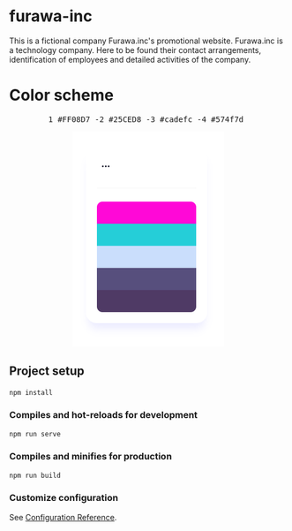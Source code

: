 # furawa-inc

This is a fictional company Furawa.inc's promotional website. Furawa.inc is a technology company. Here to be found their contact arrangements, identification of employees and detailed activities of the company.


# Color scheme

<pre align="center">1 #FF08D7 -2 #25CED8 -3 #cadefc -4 #574f7d </pre>


<p align="center">
  <img src="https://github.com/iamsabbirsobhani/furawa-inc/blob/master/mockups/Screenshot_5.png" alt="Color scheme"">
</p>





## Project setup
```
npm install
```

### Compiles and hot-reloads for development
```
npm run serve
```

### Compiles and minifies for production
```
npm run build
```

### Customize configuration
See [Configuration Reference](https://cli.vuejs.org/config/).
